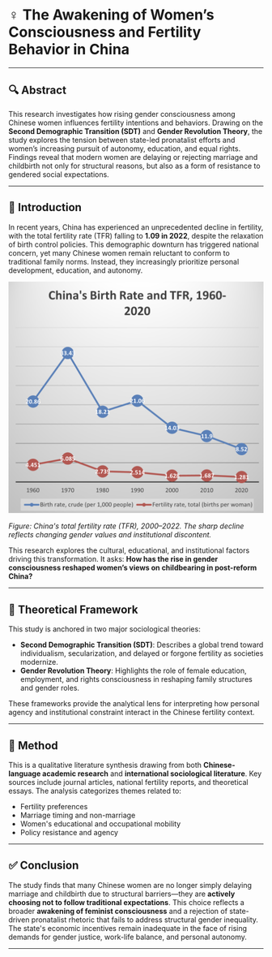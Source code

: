 # ♀️ The Awakening of Women’s Consciousness and Fertility Behavior in China

---

## 🔍 Abstract

This research investigates how rising gender consciousness among Chinese women influences fertility intentions and behaviors. Drawing on the **Second Demographic Transition (SDT)** and **Gender Revolution Theory**, the study explores the tension between state-led pronatalist efforts and women’s increasing pursuit of autonomy, education, and equal rights. Findings reveal that modern women are delaying or rejecting marriage and childbirth not only for structural reasons, but also as a form of resistance to gendered social expectations.

---

## 📖 Introduction

In recent years, China has experienced an unprecedented decline in fertility, with the total fertility rate (TFR) falling to **1.09 in 2022**, despite the relaxation of birth control policies. This demographic downturn has triggered national concern, yet many Chinese women remain reluctant to conform to traditional family norms. Instead, they increasingly prioritize personal development, education, and autonomy.

<img src="tfr_china.png" width="600"/>

*Figure: China's total fertility rate (TFR), 2000–2022. The sharp decline reflects changing gender values and institutional discontent.*

This research explores the cultural, educational, and institutional factors driving this transformation. It asks: **How has the rise in gender consciousness reshaped women’s views on childbearing in post-reform China?**

---

## 🧠 Theoretical Framework

This study is anchored in two major sociological theories:

- **Second Demographic Transition (SDT)**: Describes a global trend toward individualism, secularization, and delayed or forgone fertility as societies modernize.
- **Gender Revolution Theory**: Highlights the role of female education, employment, and rights consciousness in reshaping family structures and gender roles.

These frameworks provide the analytical lens for interpreting how personal agency and institutional constraint interact in the Chinese fertility context.

---

## 🧪 Method

This is a qualitative literature synthesis drawing from both **Chinese-language academic research** and **international sociological literature**. Key sources include journal articles, national fertility reports, and theoretical essays. The analysis categorizes themes related to:

- Fertility preferences
- Marriage timing and non-marriage
- Women's educational and occupational mobility
- Policy resistance and agency

---

## ✅ Conclusion

The study finds that many Chinese women are no longer simply delaying marriage and childbirth due to structural barriers—they are **actively choosing not to follow traditional expectations**. This choice reflects a broader **awakening of feminist consciousness** and a rejection of state-driven pronatalist rhetoric that fails to address structural gender inequality. The state's economic incentives remain inadequate in the face of rising demands for gender justice, work-life balance, and personal autonomy.

---

